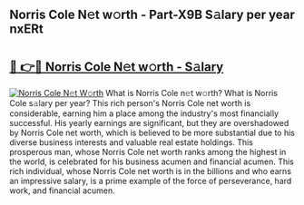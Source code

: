 ## Norris Cole N𝚎t w𝚘rth - Part-X9B S𝚊lary per year nxERt

# <h2><a href="http://gc3rdfm.nevu.top/?p=Norris+Cole">🔗 👉🔴 Norris Cole N𝚎t w𝚘rth - S𝚊lary</a></h2>

[![Norris Cole N𝚎t W𝚘rth](https://i.imgur.com/Oavwk0R.jpeg)](http://gc3rdfm.nevu.top/?p=Norris+Cole)
What is Norris Cole n𝚎t w𝚘rth? What is Norris Cole s𝚊lary per year?
This rich person's Norris Cole net worth is considerable, earning him a place among the industry's most financially successful. His yearly earnings are significant, but they are overshadowed by Norris Cole net worth, which is believed to be more substantial due to his diverse business interests and valuable real estate holdings. This prosperous man, whose Norris Cole net worth ranks among the highest in the world, is celebrated for his business acumen and financial acumen. This rich individual, whose Norris Cole net worth is in the billions and who earns an impressive salary, is a prime example of the force of perseverance, hard work, and financial acumen.
